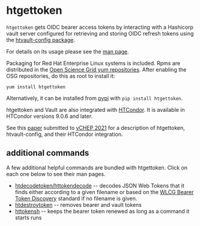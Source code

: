 # htgettoken

`htgettoken` gets OIDC bearer access tokens by interacting with a
Hashicorp vault server configured for retrieving and storing OIDC
refresh tokens using the
[htvault-config package](https://github.com/fermitools/htvault-config).

For details on its usage please see the
[man page](https://htmlpreview.github.io/?https://github.com/fermitools/htgettoken/blob/master/htgettoken.html).

Packaging for Red Hat Enterprise Linux systems is included.  Rpms are
distributed in the
[Open Science Grid yum repositories](https://opensciencegrid.org/docs/common/yum/#install-the-osg-repositories).
After enabling the OSG repositories, do this as root to install it:
```
yum install htgettoken
```

Alternatively, it can be installed from
[pypi](https://pypi.org/project/htgettoken/)
with `pip install htgettoken`.

htgettoken and Vault are also integrated with 
[HTCondor](https://htcondor.readthedocs.io/en/latest/admin-manual/file-and-cred-transfer.html#using-vault-as-the-oauth-client).
It is available in HTCondor versions 9.0.6 and later.

See this
[paper](https://github.com/fermitools/htgettoken/files/6063416/CHEP21_Paper_Htgettoken.pdf)
submitted to
[vCHEP 2021](https://indico.cern.ch/event/948465/)
for a description of htgettoken, htvault-config, and their HTCondor
integration.

## additional commands

A few additional helpful commands are bundled with htgettoken.
Click on each one below to see their man pages.

- [htdecodetoken/httokendecode](https://htmlpreview.github.io/?https://github.com/fermitools/htgettoken/blob/master/htdecodetoken.html) --
  decodes JSON Web Tokens that it finds either according to a given
  filename or based on the
  [WLCG Bearer Token Discovery](https://zenodo.org/record/3937438#.YUDw7aBOlTY)
  standard if no filename is given.
- [htdestroytoken](https://htmlpreview.github.io/?https://github.com/fermitools/htgettoken/blob/master/htdestroytoken.html) --
  removes bearer and vault tokens
- [httokensh](https://htmlpreview.github.io/?https://github.com/fermitools/htgettoken/blob/master/httokensh.html) --
  keeps the bearer token renewed as long as a command it starts runs
